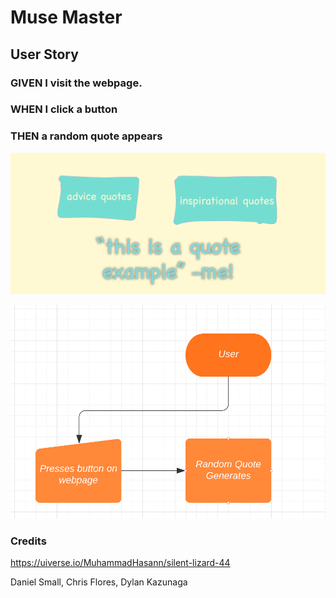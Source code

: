 # Muse Master

## User Story
### GIVEN I visit the webpage.
### WHEN I click a button
### THEN a random quote appears

![rough sketch of website](https://github.com/ethandanielsmall/MuseMaster/blob/main/assets/images/MuseMaster.png?raw%3Dtrue)

![flowchart](https://github.com/ethandanielsmall/MuseMaster/blob/main/assets/images/flowchart.png?raw%3Dtrue)

### Credits

https://uiverse.io/MuhammadHasann/silent-lizard-44

Daniel Small, Chris Flores, Dylan Kazunaga